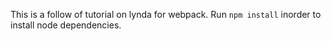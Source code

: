 This is a follow of tutorial on lynda for webpack.
Run `npm install` inorder to install node dependencies.